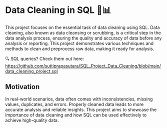 # Data Cleaning in SQL 🧹📊

This project focuses on the essential task of data cleaning using SQL. Data cleaning, also known as data cleansing or scrubbing, is a critical step in the data analysis process, ensuring the quality and accuracy of data before any analysis or reporting. This project demonstrates various techniques and methods to clean and preprocess raw data, making it ready for analysis.

🔍 SQL queries? Check them out here: 
https://github.com/suttiprapasutara/SQL_Project_Data_Cleaning/blob/main/data_cleaning_project.sql

## Motivation
In real-world scenarios, data often comes with inconsistencies, missing values, duplicates, and errors. Properly cleaned data leads to more accurate analysis and reliable insights. This project aims to showcase the importance of data cleaning and how SQL can be used effectively to achieve high-quality data.


